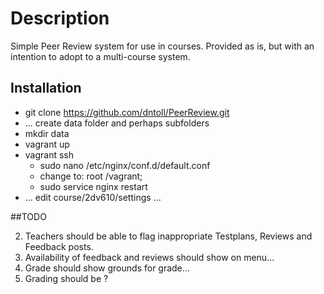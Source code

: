# Description
Simple Peer Review system for use in courses. Provided as is, but with an intention to adopt to a multi-course system.

## Installation
  
  * git clone https://github.com/dntoll/PeerReview.git
  * ... create data folder and perhaps subfolders
   * mkdir data
  * vagrant up
  * vagrant ssh
    * sudo nano /etc/nginx/conf.d/default.conf
    * change to: root   /vagrant;
    * sudo service nginx restart
  * ... edit course/2dv610/settings ...

##TODO


2. Teachers should be able to flag inappropriate Testplans, Reviews and Feedback posts.
3. Availability of feedback and reviews should show on menu...
4. Grade should show grounds for grade...
6. Grading should be ?
